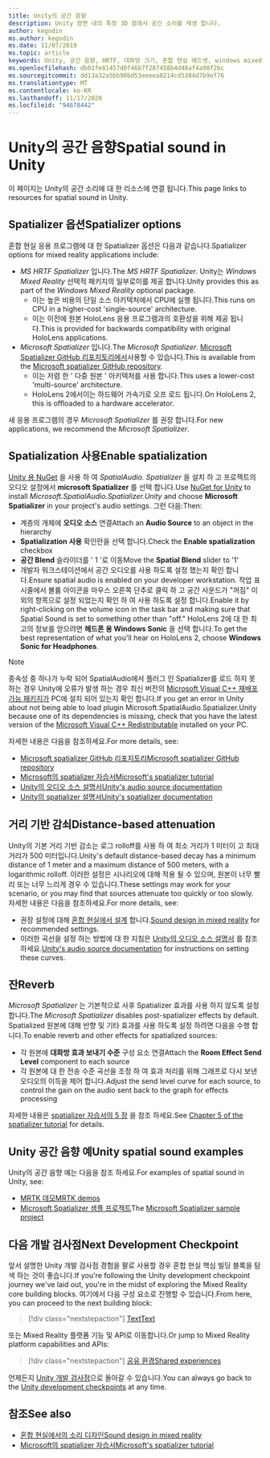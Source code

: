 ```yaml
---
title: Unity의 공간 음향
description: Unity 장면 내의 특정 3D 점에서 공간 소리를 재생 합니다.
author: kegodin
ms.author: kegodin
ms.date: 11/07/2019
ms.topic: article
keywords: Unity, 공간 음향, HRTF, 대화방 크기, 혼합 현실 헤드셋, windows mixed reality 헤드셋, 가상 현실 헤드셋, MRTK, Mixed Reality Toolkit, spatializer, 반향
ms.openlocfilehash: db01fe81457d0f46b7f287458b4d48af4a98f2bc
ms.sourcegitcommit: dd13a32a5bb90bd53eeeea8214cd5384d7b9ef76
ms.translationtype: MT
ms.contentlocale: ko-KR
ms.lasthandoff: 11/17/2020
ms.locfileid: "94678442"
---
```

# <a name="spatial-sound-in-unity"></a><span data-ttu-id="7cecb-104">Unity의 공간 음향</span><span class="sxs-lookup"><span data-stu-id="7cecb-104">Spatial sound in Unity</span></span>

<span data-ttu-id="7cecb-105">이 페이지는 Unity의 공간 소리에 대 한 리소스에 연결 됩니다.</span><span class="sxs-lookup"><span data-stu-id="7cecb-105">This page links to resources for spatial sound in Unity.</span></span>

## <a name="spatializer-options"></a><span data-ttu-id="7cecb-106">Spatializer 옵션</span><span class="sxs-lookup"><span data-stu-id="7cecb-106">Spatializer options</span></span>
<span data-ttu-id="7cecb-107">혼합 현실 응용 프로그램에 대 한 Spatializer 옵션은 다음과 같습니다.</span><span class="sxs-lookup"><span data-stu-id="7cecb-107">Spatializer options for mixed reality applications include:</span></span>
* <span data-ttu-id="7cecb-108">*MS HRTF Spatializer* 입니다.</span><span class="sxs-lookup"><span data-stu-id="7cecb-108">The *MS HRTF Spatializer*.</span></span> <span data-ttu-id="7cecb-109">Unity는 *Windows Mixed Reality* 선택적 패키지의 일부로이를 제공 합니다.</span><span class="sxs-lookup"><span data-stu-id="7cecb-109">Unity provides this as part of the *Windows Mixed Reality* optional package.</span></span>
  * <span data-ttu-id="7cecb-110">이는 높은 비용의 단일 소스 아키텍처에서 CPU에 실행 됩니다.</span><span class="sxs-lookup"><span data-stu-id="7cecb-110">This runs on CPU in a higher-cost 'single-source' architecture.</span></span>
  * <span data-ttu-id="7cecb-111">이는 이전에 원본 HoloLens 응용 프로그램과의 호환성을 위해 제공 됩니다.</span><span class="sxs-lookup"><span data-stu-id="7cecb-111">This is provided for backwards compatibility with original HoloLens applications.</span></span>
* <span data-ttu-id="7cecb-112">*Microsoft Spatializer* 입니다.</span><span class="sxs-lookup"><span data-stu-id="7cecb-112">The *Microsoft Spatializer*.</span></span> <span data-ttu-id="7cecb-113">[Microsoft Spatializer GitHub 리포지토리에서](https://github.com/microsoft/spatialaudio-unity)사용할 수 있습니다.</span><span class="sxs-lookup"><span data-stu-id="7cecb-113">This is available from the [Microsoft spatializer GitHub repository](https://github.com/microsoft/spatialaudio-unity).</span></span>
  * <span data-ttu-id="7cecb-114">이는 저렴 한 ' 다중 원본 ' 아키텍처를 사용 합니다.</span><span class="sxs-lookup"><span data-stu-id="7cecb-114">This uses a lower-cost 'multi-source' architecture.</span></span>
  * <span data-ttu-id="7cecb-115">HoloLens 2에서이는 하드웨어 가속기로 오프 로드 됩니다.</span><span class="sxs-lookup"><span data-stu-id="7cecb-115">On HoloLens 2, this is offloaded to a hardware accelerator.</span></span>

<span data-ttu-id="7cecb-116">새 응용 프로그램의 경우 *Microsoft Spatializer* 를 권장 합니다.</span><span class="sxs-lookup"><span data-stu-id="7cecb-116">For new applications, we recommend the *Microsoft Spatializer*.</span></span>

## <a name="enable-spatialization"></a><span data-ttu-id="7cecb-117">Spatialization 사용</span><span class="sxs-lookup"><span data-stu-id="7cecb-117">Enable spatialization</span></span>

<span data-ttu-id="7cecb-118">[Unity 용 NuGet](https://github.com/GlitchEnzo/NuGetForUnity/releases/latest) 을 사용 하 여 _SpatialAudio. Spatializer_ 을 설치 하 고 프로젝트의 오디오 설정에서 **microsoft Spatializer** 를 선택 합니다.</span><span class="sxs-lookup"><span data-stu-id="7cecb-118">Use [NuGet for Unity](https://github.com/GlitchEnzo/NuGetForUnity/releases/latest) to install _Microsoft.SpatialAudio.Spatializer.Unity_ and choose **Microsoft Spatializer** in your project's audio settings.</span></span> <span data-ttu-id="7cecb-119">그런 다음:</span><span class="sxs-lookup"><span data-stu-id="7cecb-119">Then:</span></span>
* <span data-ttu-id="7cecb-120">계층의 개체에 **오디오 소스** 연결</span><span class="sxs-lookup"><span data-stu-id="7cecb-120">Attach an **Audio Source** to an object in the hierarchy</span></span>
* <span data-ttu-id="7cecb-121">**Spatialization 사용** 확인란을 선택 합니다.</span><span class="sxs-lookup"><span data-stu-id="7cecb-121">Check the **Enable spatialization** checkbox</span></span>
* <span data-ttu-id="7cecb-122">**공간 Blend** 슬라이더를 ' 1 '로 이동</span><span class="sxs-lookup"><span data-stu-id="7cecb-122">Move the **Spatial Blend** slider to '1'</span></span>
* <span data-ttu-id="7cecb-123">개발자 워크스테이션에서 공간 오디오를 사용 하도록 설정 했는지 확인 합니다.</span><span class="sxs-lookup"><span data-stu-id="7cecb-123">Ensure spatial audio is enabled on your developer workstation.</span></span> <span data-ttu-id="7cecb-124">작업 표시줄에서 볼륨 아이콘을 마우스 오른쪽 단추로 클릭 하 고 공간 사운드가 "꺼짐" 이외의 항목으로 설정 되었는지 확인 하 여 사용 하도록 설정 합니다.</span><span class="sxs-lookup"><span data-stu-id="7cecb-124">Enable it by right-clicking on the volume icon in the task bar and making sure that Spatial Sound is set to something other than "off."</span></span> <span data-ttu-id="7cecb-125">HoloLens 2에 대 한 최고의 정보를 얻으려면 **헤드폰 용 Windows Sonic** 을 선택 합니다.</span><span class="sxs-lookup"><span data-stu-id="7cecb-125">To get the best representation of what you'll hear on HoloLens 2, choose **Windows Sonic for Headphones**.</span></span>

>[!NOTE]
><span data-ttu-id="7cecb-126">종속성 중 하나가 누락 되어 SpatialAudio에서 플러그 인 Spatializer를 로드 하지 못하는 경우 Unity에 오류가 발생 하는 경우 최신 버전의 [Microsoft Visual C++ 재배포 가능 패키지가](https://support.microsoft.com/en-us/help/2977003/the-latest-supported-visual-c-downloads) PC에 설치 되어 있는지 확인 합니다.</span><span class="sxs-lookup"><span data-stu-id="7cecb-126">If you get an error in Unity about not being able to load plugin Microsoft.SpatialAudio.Spatializer.Unity because one of its dependencies is missing, check that you have the latest version of the [Microsoft Visual C++ Redistributable](https://support.microsoft.com/en-us/help/2977003/the-latest-supported-visual-c-downloads) installed on your PC.</span></span>

<span data-ttu-id="7cecb-127">자세한 내용은 다음을 참조하세요.</span><span class="sxs-lookup"><span data-stu-id="7cecb-127">For more details, see:</span></span>
* [<span data-ttu-id="7cecb-128">Microsoft spatializer GitHub 리포지토리</span><span class="sxs-lookup"><span data-stu-id="7cecb-128">Microsoft spatializer GitHub repository</span></span>](https://github.com/microsoft/spatialaudio-unity)
* [<span data-ttu-id="7cecb-129">Microsoft의 spatializer 자습서</span><span class="sxs-lookup"><span data-stu-id="7cecb-129">Microsoft's spatializer tutorial</span></span>](tutorials/unity-spatial-audio-ch1.md)
* [<span data-ttu-id="7cecb-130">Unity의 오디오 소스 설명서</span><span class="sxs-lookup"><span data-stu-id="7cecb-130">Unity's audio source documentation</span></span>](https://docs.unity3d.com/2019.3/Documentation/Manual/class-AudioSource.html)
* [<span data-ttu-id="7cecb-131">Unity의 spatializer 설명서</span><span class="sxs-lookup"><span data-stu-id="7cecb-131">Unity's spatializer documentation</span></span>](https://docs.unity3d.com/Manual/VRAudioSpatializer.html)

## <a name="distance-based-attenuation"></a><span data-ttu-id="7cecb-132">거리 기반 감쇠</span><span class="sxs-lookup"><span data-stu-id="7cecb-132">Distance-based attenuation</span></span>
<span data-ttu-id="7cecb-133">Unity의 기본 거리 기반 감소는 로그 rolloff를 사용 하 여 최소 거리가 1 미터이 고 최대 거리가 500 미터입니다.</span><span class="sxs-lookup"><span data-stu-id="7cecb-133">Unity's default distance-based decay has a minimum distance of 1 meter and a maximum distance of 500 meters, with a logarithmic rolloff.</span></span> <span data-ttu-id="7cecb-134">이러한 설정은 시나리오에 대해 적용 될 수 있으며, 원본이 너무 빨리 또는 너무 느리게 경우 수 있습니다.</span><span class="sxs-lookup"><span data-stu-id="7cecb-134">These settings may work for your scenario, or you may find that sources attenuate too quickly or too slowly.</span></span> <span data-ttu-id="7cecb-135">자세한 내용은 다음을 참조하세요.</span><span class="sxs-lookup"><span data-stu-id="7cecb-135">For more details, see:</span></span>
* <span data-ttu-id="7cecb-136">권장 설정에 대해 [혼합 현실에서 설계](../../design/spatial-sound-design.md) 합니다.</span><span class="sxs-lookup"><span data-stu-id="7cecb-136">[Sound design in mixed reality](../../design/spatial-sound-design.md) for recommended settings.</span></span>
* <span data-ttu-id="7cecb-137">이러한 곡선을 설정 하는 방법에 대 한 지침은 [Unity의 오디오 소스 설명서](https://docs.unity3d.com/2019.3/Documentation/Manual/class-AudioSource.html) 를 참조 하세요.</span><span class="sxs-lookup"><span data-stu-id="7cecb-137">[Unity's audio source documentation](https://docs.unity3d.com/2019.3/Documentation/Manual/class-AudioSource.html) for instructions on setting these curves.</span></span>

## <a name="reverb"></a><span data-ttu-id="7cecb-138">잔</span><span class="sxs-lookup"><span data-stu-id="7cecb-138">Reverb</span></span>
<span data-ttu-id="7cecb-139">_Microsoft Spatializer_ 는 기본적으로 사후 Spatializer 효과를 사용 하지 않도록 설정 합니다.</span><span class="sxs-lookup"><span data-stu-id="7cecb-139">The _Microsoft Spatializer_ disables post-spatializer effects by default.</span></span> <span data-ttu-id="7cecb-140">Spatialized 원본에 대해 반향 및 기타 효과를 사용 하도록 설정 하려면 다음을 수행 합니다.</span><span class="sxs-lookup"><span data-stu-id="7cecb-140">To enable reverb and other effects for spatialized sources:</span></span>
* <span data-ttu-id="7cecb-141">각 원본에 **대화방 효과 보내기 수준** 구성 요소 연결</span><span class="sxs-lookup"><span data-stu-id="7cecb-141">Attach the **Room Effect Send Level** component to each source</span></span>
* <span data-ttu-id="7cecb-142">각 원본에 대 한 전송 수준 곡선을 조정 하 여 효과 처리를 위해 그래프로 다시 보낸 오디오의 이득을 제어 합니다.</span><span class="sxs-lookup"><span data-stu-id="7cecb-142">Adjust the send level curve for each source, to control the gain on the audio sent back to the graph for effects processing</span></span>

<span data-ttu-id="7cecb-143">자세한 내용은 [spatializer 자습서의 5 장](tutorials/unity-spatial-audio-ch5.md) 을 참조 하세요.</span><span class="sxs-lookup"><span data-stu-id="7cecb-143">See [Chapter 5 of the spatializer tutorial](tutorials/unity-spatial-audio-ch5.md) for details.</span></span>

## <a name="unity-spatial-sound-examples"></a><span data-ttu-id="7cecb-144">Unity 공간 음향 예</span><span class="sxs-lookup"><span data-stu-id="7cecb-144">Unity spatial sound examples</span></span>
<span data-ttu-id="7cecb-145">Unity의 공간 음향 예는 다음을 참조 하세요.</span><span class="sxs-lookup"><span data-stu-id="7cecb-145">For examples of spatial sound in Unity, see:</span></span>
* [<span data-ttu-id="7cecb-146">MRTK 데모</span><span class="sxs-lookup"><span data-stu-id="7cecb-146">MRTK demos</span></span>](https://github.com/microsoft/MixedRealityToolkit-Unity/tree/mrtk_release/Assets/MixedRealityToolkit.Examples/Demos/Audio)
* <span data-ttu-id="7cecb-147">[Microsoft Spatializer 샘플 프로젝트](https://github.com/microsoft/spatialaudio-unity/tree/master/Samples/MicrosoftSpatializerSample)</span><span class="sxs-lookup"><span data-stu-id="7cecb-147">The [Microsoft Spatializer sample project](https://github.com/microsoft/spatialaudio-unity/tree/master/Samples/MicrosoftSpatializerSample)</span></span>

## <a name="next-development-checkpoint"></a><span data-ttu-id="7cecb-148">다음 개발 검사점</span><span class="sxs-lookup"><span data-stu-id="7cecb-148">Next Development Checkpoint</span></span>

<span data-ttu-id="7cecb-149">앞서 설명한 Unity 개발 검사점 경험을 팔로 사용할 경우 혼합 현실 핵심 빌딩 블록을 탐색 하는 것이 좋습니다.</span><span class="sxs-lookup"><span data-stu-id="7cecb-149">If you're following the Unity development checkpoint journey we've laid out, you're in the midst of exploring the Mixed Reality core building blocks.</span></span> <span data-ttu-id="7cecb-150">여기에서 다음 구성 요소로 진행할 수 있습니다.</span><span class="sxs-lookup"><span data-stu-id="7cecb-150">From here, you can proceed to the next building block:</span></span>

> [!div class="nextstepaction"]
> [<span data-ttu-id="7cecb-151">Text</span><span class="sxs-lookup"><span data-stu-id="7cecb-151">Text</span></span>](text-in-unity.md)

<span data-ttu-id="7cecb-152">또는 Mixed Reality 플랫폼 기능 및 API로 이동합니다.</span><span class="sxs-lookup"><span data-stu-id="7cecb-152">Or jump to Mixed Reality platform capabilities and APIs:</span></span>

> [!div class="nextstepaction"]
> [<span data-ttu-id="7cecb-153">공유 환경</span><span class="sxs-lookup"><span data-stu-id="7cecb-153">Shared experiences</span></span>](shared-experiences-in-unity.md)

<span data-ttu-id="7cecb-154">언제든지 [Unity 개발 검사점](unity-development-overview.md#2-core-building-blocks)으로 돌아갈 수 있습니다.</span><span class="sxs-lookup"><span data-stu-id="7cecb-154">You can always go back to the [Unity development checkpoints](unity-development-overview.md#2-core-building-blocks) at any time.</span></span>

## <a name="see-also"></a><span data-ttu-id="7cecb-155">참조</span><span class="sxs-lookup"><span data-stu-id="7cecb-155">See also</span></span>
* [<span data-ttu-id="7cecb-156">혼합 현실에서의 소리 디자인</span><span class="sxs-lookup"><span data-stu-id="7cecb-156">Sound design in mixed reality</span></span>](../../design/spatial-sound-design.md)
* [<span data-ttu-id="7cecb-157">Microsoft의 spatializer 자습서</span><span class="sxs-lookup"><span data-stu-id="7cecb-157">Microsoft's spatializer tutorial</span></span>](tutorials/unity-spatial-audio-ch1.md)
